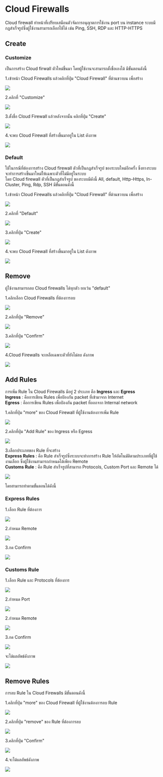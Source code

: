 # Cloud Firewalls

Cloud firewall ทำหน้าที่เปรียบเสมือนตัวจัดการอนุญาตการใช้งาน port บน instance ระบบมีกฎสำเร็จรูปซึ่งผู้ใช้งานสามารถเลือกใช้ได้ เช่น Ping, SSH, RDP และ HTTP-HTTPS

## Create 

### Customize

เป็นการสร้าง Cloud firwall ตัวใหม่ขึ้นมา โดยผู้ใช้งานจะสามารถตั้งชื่อเองได้ มีขั้นตอนดังนี้

1.เข้าหน้า Cloud Firewalls แล้วคลิกที่ปุ่ม "Cloud Firewall" ที่ด้านขวาบน เพื่อสร้าง 

![](../.gitbook/assets/cloud_firewall_1.png)

2.คลิกที่ "Customize"

![](../.gitbook/assets/cloud_firewall_2.png)

3.ตั้งชื่อ Cloud Firewall แล้วหลังจากนั้น คลิกที่ปุ่ม "Create"  

![](../.gitbook/assets/cloud_firewall_3.png)

4.จะพบ Cloud Firewall  ที่สร้างขึ้นมาอยู่ใน List ดังภาพ

![](../.gitbook/assets/cloud_firewall_4.png)

### Default

ใช้ในกรณีที่ต้องการสร้าง Cloud firewall ตัวที่เป็นกฎสำเร็จรูป ของระบบใหม่อีกครั้ง ซึ่งทางระบบจะทำการสร้างขึ้นมาใหม่ให้เฉพาะตัวที่ไม่มีอยู่ในระบบ  
โดย Cloud firewall ตัวที่เป็นกฎสำเร็จรูป ของระบบมีดังนี้ All,  default, Http-Https, In-Cluster, Ping, Rdp, SSH มีขั้นตอนดังนี้

1.เข้าหน้า Cloud Firewalls แล้วคลิกที่ปุ่ม "Cloud Firewall" ที่ด้านขวาบน เพื่อสร้าง 

![](../.gitbook/assets/cloud_firewall_5.png)

2.คลิกที่ "Default"  

![](../.gitbook/assets/cloud_firewall_6.png)

3.คลิกที่ปุ่ม "Create"  

![](../.gitbook/assets/cloud_firewall_7.png)

4.จะพบ Cloud Firewall  ที่สร้างขึ้นมาอยู่ใน List ดังภาพ  

![](../.gitbook/assets/cloud_firewall_8.png)

## Remove

ผู้ใช้งานสามารถลบ Cloud firewalls ได้ทุกตัว ยกเว้น "default"

1.คลิกเลือก Cloud Firewalls ที่ต้องการลบ

![](../.gitbook/assets/cloud_firewall_9.png)

2.คลิกที่ปุ่ม "Remove"  

![](../.gitbook/assets/cloud_firewall_10.png)

3.คลิกที่ปุ่ม  "Confirm"

![](../.gitbook/assets/cloud_firewall_11.png)

4.Cloud Firewalls จะเหลือเฉพาะตัวที่ยังไม่ลบ ดังภาพ  

![](../.gitbook/assets/cloud_firewall_12.png)

## Add Rules

การเพิ่ม Rule ใน Cloud Firewalls มีอยู่ 2 ประเภท คือ **Ingress** และ **Egress**  
**Ingress** : คือการเขียน Rules เพื่อป้องกัน packet ที่เข้ามาจาก Internet  
**Egress** : คือการเขียน Rules เพื่อป้องกัน packet ที่ออกจาก Internal network

1.คลิกที่ปุ่ม "more" ของ Cloud Firewall ที่ผู้ใช้งานต้องการเพิ่ม Rule

![](../.gitbook/assets/cloud_firewall_13.png)

2.คลิกที่ปุ่ม "Add Rule" ของ Ingress หรือ Egress  

![](../.gitbook/assets/cloud_firewall_14.png)

3.เลือกประเภทของ Rule ที่จะสร้าง    
**Express Rules** : คือ Rule สำเร็จรูปซึ่งระบบจะทำการสร้าง Rule ให้อัตโนมัติตามประเภทที่ผู้ใช้งานเลือก ซึ่งผู้ใช้งานสามารถกำหนดได้เพียง Remote  
**Customs Rule** : คือ Rule สำเร็จรูปที่สามารถ Protocols, Custom Port และ Remote ได้

![](../.gitbook/assets/cloud_firewall_15.png)

โดยสามารถทำตามขั้นตอนได้ดังนี้

### Express Rules

1.เลือก Rule ที่ต้องการ  

![](../.gitbook/assets/cloud_firewall_16.png)

2.กำหนด Remote   

![](../.gitbook/assets/cloud_firewall_17.png)

3.กด Confirm  

![](../.gitbook/assets/cloud_firewall_18.png)

### Customs Rule

1.เลือก Rule และ Protocols ที่ต้องการ  

![](../.gitbook/assets/cloud_firewall_19.png)

2.กำหนด Port  

![](../.gitbook/assets/cloud_firewall_20.png)

2.กำหนด Remote  

![](../.gitbook/assets/cloud_firewall_21.png)

3.กด Confirm  

![](../.gitbook/assets/cloud_firewall_22.png)

จะได้ผลลัพธ์ดังภาพ  

![](../.gitbook/assets/cloud_firewall_23.png)

## Remove Rules

การลบ Rule ใน Cloud Firewalls มีขั้นตอนดังนี้

1.คลิกที่ปุ่ม "more" ของ Cloud Firewall ที่ผู้ใช้งานต้องการลบ Rule

![](../.gitbook/assets/cloud_firewall_24.png)

2.คลิกที่ปุ่ม "remove" ของ Rule ที่ต้องการลบ  

![](../.gitbook/assets/cloud_firewall_25.png)

3.คลิกที่ปุ่ม "Confirm"  

![](../.gitbook/assets/cloud_firewall_26.png)

4.จะได้ผลลัพธ์ดังภาพ  

![](../.gitbook/assets/cloud_firewall_27.png)

